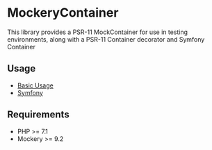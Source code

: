 # MockeryContainer

This library provides a PSR-11 MockContainer for use in testing environments, along with a PSR-11 Container decorator and Symfony Container

## Usage

- [Basic Usage](docs/basic-usage.md)
- [Symfony](docs/symfony.md)

## Requirements

- PHP >= 7.1
- Mockery >= 9.2

